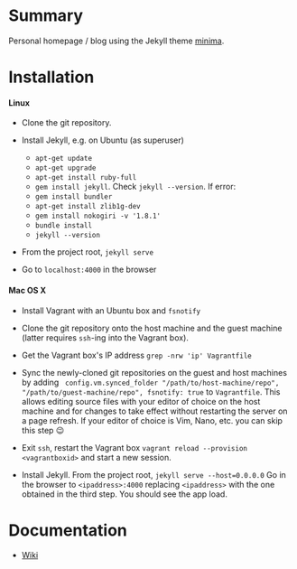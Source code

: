 # Summary

Personal homepage / blog using the Jekyll theme [minima](https://jekyll.github.io/minima/).

# Installation

#### Linux

- Clone the git repository.

- Install Jekyll, e.g. on Ubuntu (as superuser)
    * `apt-get update`
    * `apt-get upgrade`
    * `apt-get install ruby-full`
    * `gem install jekyll`. Check `jekyll --version`. If error:
    * `gem install bundler`
    * `apt-get install zlib1g-dev`
    * `gem install nokogiri -v '1.8.1'`
    * `bundle install`
    * `jekyll --version`

- From the project root, `jekyll serve`

- Go to `localhost:4000` in the browser

#### Mac OS X

- Install Vagrant with an Ubuntu box and `fsnotify`

- Clone the git repository onto the host machine and the guest machine (latter requires `ssh`-ing into the Vagrant box).

- Get the Vagrant box's IP address `grep -nrw 'ip' Vagrantfile`

- Sync the newly-cloned git repositories on the guest and host machines by adding `
config.vm.synced_folder "/path/to/host-machine/repo", "/path/to/guest-machine/repo", fsnotify: true` to `Vagrantfile`. This allows editing source files with your editor of choice on the host machine and for changes to take effect without restarting the server on a page refresh. If your editor of choice is Vim, Nano, etc. you can skip this step :wink:

- Exit `ssh`, restart the Vagrant box `vagrant reload --provision <vagrantboxid>` and start a new session. 

- Install Jekyll. From the project root, `jekyll serve --host=0.0.0.0` Go in the browser to `<ipaddress>:4000` replacing `<ipaddress>` with the one obtained in the third step. You should see the app load.

# Documentation

- [Wiki](https://family-guy.github.io/blog/)
